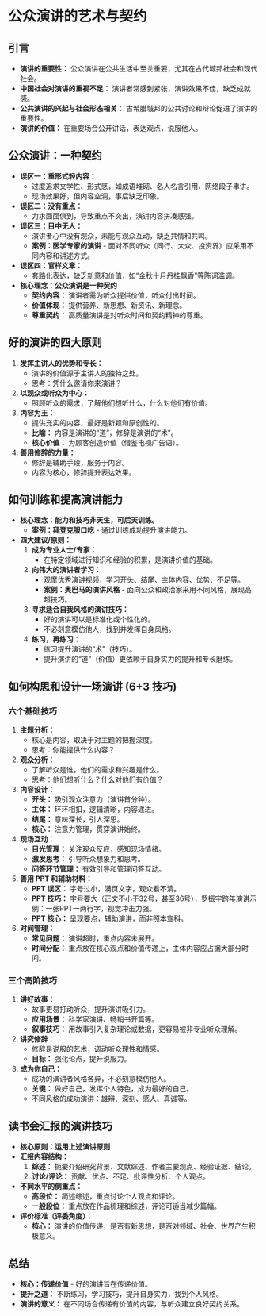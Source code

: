 # 公众演讲的艺术与契约

## 引言

*   **演讲的重要性：** 公众演讲在公共生活中至关重要，尤其在古代城邦社会和现代社会。
*   **中国社会对演讲的重视不足：**  演讲者常感到紧张，演讲效果不佳，缺乏成就感。
*   **公共演讲的兴起与社会形态相关：** 古希腊城邦的公共讨论和辩论促进了演讲的重要性。
*   **演讲的价值：**  在重要场合公开讲话，表达观点，说服他人。

## 公众演讲：一种契约

*   **误区一：重形式轻内容：**
    *   过度追求文学性、形式感，如成语堆砌、名人名言引用、网络段子串讲。
    *   现场效果好，但内容空洞，事后缺乏印象。
*   **误区二：没有重点：**
    *   力求面面俱到，导致重点不突出，演讲内容拼凑感强。
*   **误区三：目中无人：**
    *   演讲者心中没有观众，未能与观众互动，缺乏共情和共鸣。
    *   **案例：医学专家的演讲** - 面对不同听众（同行、大众、投资界）应采用不同内容和讲述方式。
*   **误区四：官样文章：**
    *   套路化表达，缺乏新意和价值，如“金秋十月丹桂飘香”等陈词滥调。
*   **核心理念：公众演讲是一种契约**
    *   **契约内容：** 演讲者需为听众提供价值，听众付出时间。
    *   **价值体现：** 提供营养、新思想、新资讯、新理念。
    *   **尊重契约：**  高质量演讲是对听众时间和契约精神的尊重。

## 好的演讲的四大原则

1.  **发挥主讲人的优势和专长：**
    *   演讲的价值源于主讲人的独特之处。
    *   思考：凭什么邀请你来演讲？
2.  **以观众或听众为中心：**
    *   照顾听众的需求，了解他们想听什么，什么对他们有价值。
3.  **内容为王：**
    *   提供充实的内容，最好是新颖和原创性的。
    *   **比喻：** 内容是演讲的“道”，修辞是演讲的“术”。
    *   **核心价值：**  为顾客创造价值（借鉴电视广告语）。
4.  **善用修辞的力量：**
    *   修辞是辅助手段，服务于内容。
    *   内容为核心，修辞提升表达效果。

## 如何训练和提高演讲能力

*   **核心理念：能力和技巧非天生，可后天训练。**
    *   **案例：拜登克服口吃** -  通过训练成功提升演讲能力。
*   **四大建议/原则：**
    1.  **成为专业人士/专家：**
        *   在特定领域进行知识和经验的积累，是演讲价值的基础。
    2.  **向伟大的演讲者学习：**
        *   观摩优秀演讲视频，学习开头、结尾、主体内容、优势、不足等。
        *   **案例：奥巴马的演讲风格** -  面向公众和政治家采用不同风格，展现高超技巧。
    3.  **寻求适合自我风格的演讲技巧：**
        *   好的演讲可以是标准化或个性化的。
        *   不必刻意模仿他人，找到并发挥自身风格。
    4.  **练习，再练习：**
        *   练习提升演讲的“术”（技巧）。
        *   提升演讲的“道”（价值）更依赖于自身实力的提升和专长磨练。

## 如何构思和设计一场演讲 (6+3 技巧)

### 六个基础技巧

1.  **主题分析：**
    *   核心是内容，取决于对主题的把握深度。
    *   思考：你能提供什么内容？
2.  **观众分析：**
    *   了解听众是谁，他们的需求和兴趣是什么。
    *   思考：他们想听什么？什么对他们有价值？
3.  **内容设计：**
    *   **开头：**  吸引观众注意力（演讲首分钟）。
    *   **主体：**  环环相扣，逻辑清晰，内容递进。
    *   **结尾：**  意味深长，引人深思。
    *   **核心：**  注意力管理，贯穿演讲始终。
4.  **现场互动：**
    *   **目光管理：**  关注观众反应，感知现场情绪。
    *   **激发思考：**  引导听众想象力和思考。
    *   **问答环节管理：**  有效引导和管理问答互动。
5.  **善用 PPT 和辅助材料：**
    *   **PPT 误区：** 字号过小，满页文字，观众看不清。
    *   **PPT 技巧：** 字号要大（正文不小于32号，甚至36号），罗振宇跨年演讲示例：一张PPT一两行字，视觉冲击力强。
    *   **PPT 核心：**  呈现要点，辅助演讲，而非照本宣科。
6.  **时间管理：**
    *   **常见问题：**  演讲超时，重点内容未展开。
    *   **时间分配：**  重点放在核心观点和价值传递上，主体内容应占据大部分时间。

### 三个高阶技巧

1.  **讲好故事：**
    *   故事更易打动听众，提升演讲吸引力。
    *   **应用场景：**  科学家演讲、畅销书开篇等。
    *   **叙事技巧：**  用故事引入复杂理论或数据，更容易被非专业听众理解。
2.  **讲究修辞：**
    *   修辞是说服的艺术，调动听众理性和情感。
    *   **目标：**  强化论点，提升说服力。
3.  **成为你自己：**
    *   成功的演讲者风格各异，不必刻意模仿他人。
    *   **关键：**  做好自己，发挥个人特色，成为最好的自己。
    *   不同风格的成功演讲：雄辩、深刻、感人、真诚等。

##  读书会汇报的演讲技巧

*   **核心原则：运用上述演讲原则**
*   **汇报内容结构：**
    1.  **综述：**  扼要介绍研究背景、文献综述、作者主要观点、经验证据、结论。
    2.  **讨论/评论：**  贡献、优点、不足、批评性分析、个人观点。
*   **不同水平的侧重点：**
    *   **高段位：** 简述综述，重点讨论个人观点和评论。
    *   **一般段位：**  重点放在作品梳理和综述，评论可适当减少篇幅。
*   **评价标准（评委角度）：**
    *   **核心：**  演讲的价值传递，是否有新思想，是否对领域、社会、世界产生积极意义。

## 总结

*   **核心：传递价值** -  好的演讲旨在传递价值。
*   **提升之道：**  不断练习，学习技巧，提升自身实力，找到个人风格。
*   **演讲的意义：**  在不同场合传递有价值的内容，与听众建立良好契约关系。